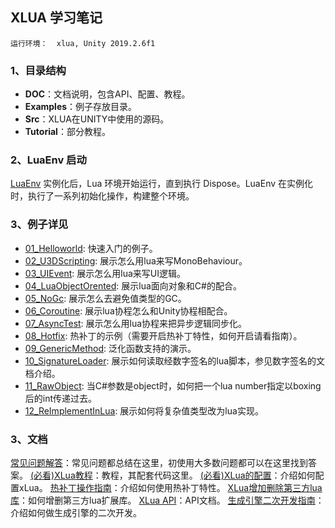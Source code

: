 ## XLUA 学习笔记
`
运行环境：  xlua, Unity 2019.2.6f1
`

### 1、目录结构
* **DOC**：文档说明，包含API、配置、教程。
* **Examples**：例子存放目录。
* **Src**：XLUA在UNITY中使用的源码。
* **Tutorial**：部分教程。

### 2、LuaEnv 启动
[LuaEnv](LuaEnv/README.md) 实例化后，Lua 环境开始运行，直到执行 Dispose。LuaEnv 在实例化时，执行了一系列初始化操作，构建整个环境。

### 3、例子详见
* [01_Helloworld](Examples/01_Helloworld/README.md): 快速入门的例子。
* [02_U3DScripting](Examples/02_U3DScripting/README.md): 展示怎么用lua来写MonoBehaviour。
* [03_UIEvent](Examples/03_UIEvent/README.md): 展示怎么用lua来写UI逻辑。
* [04_LuaObjectOrented](Examples/04_LuaObjectOrented/README.md): 展示lua面向对象和C#的配合。
* [05_NoGc](Examples/05_NoGc/README.md): 展示怎么去避免值类型的GC。
* [06_Coroutine](Examples/06_Coroutine/README.md): 展示lua协程怎么和Unity协程相配合。
* [07_AsyncTest](Examples/07_AsyncTest/README.md): 展示怎么用lua协程来把异步逻辑同步化。
* [08_Hotfix](Examples/08_Hotfix/README.md): 热补丁的示例（需要开启热补丁特性，如何开启请看指南）。
* [09_GenericMethod](Examples/09_GenericMethod/README.md): 泛化函数支持的演示。
* [10_SignatureLoader](Examples/10_SignatureLoader/README.md): 展示如何读取经数字签名的lua脚本，参见数字签名的文档介绍。
* [11_RawObject](Examples/11_RawObject/README.md): 当C#参数是object时，如何把一个lua number指定以boxing后的int传递过去。
* [12_ReImplementInLua](Examples/12_ReImplementInLua/README.md): 展示如何将复杂值类型改为lua实现。


### 3、文档
[常见问题解答](docs/faq.md)：常见问题都总结在这里，初使用大多数问题都可以在这里找到答案。
[(必看)XLua教程](docs/XLua教程.md)：教程，其配套代码这里。
[(必看)XLua的配置](docs/configure.md)：介绍如何配置xLua。
[热补丁操作指南](docs/hotfix.md)：介绍如何使用热补丁特性。
[XLua增加删除第三方lua库](docs/XLua增加删除第三方lua库.md)：如何增删第三方lua扩展库。
[XLua API](docs/XLua_API.md)：API文档。
[生成引擎二次开发指南](docs/custom_generate.md)：介绍如何做生成引擎的二次开发。


